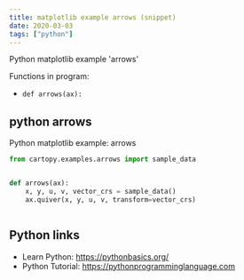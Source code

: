 ```yaml
---
title: matplotlib example arrows (snippet)
date: 2020-03-03
tags: ["python"]
---
```

Python matplotlib example 'arrows'

Functions in program: 
* `def arrows(ax):`

## python arrows

Python matplotlib example: arrows

```python
from cartopy.examples.arrows import sample_data


def arrows(ax):
    x, y, u, v, vector_crs = sample_data()
    ax.quiver(x, y, u, v, transform=vector_crs)



```

## Python links

- Learn Python: https://pythonbasics.org/
- Python Tutorial: https://pythonprogramminglanguage.com
